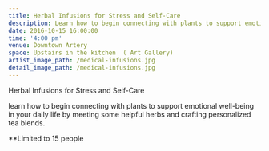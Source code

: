 ```yaml
---
title: Herbal Infusions for Stress and Self-Care
description: Learn how to begin connecting with plants to support emotional well-being in your daily life by meeting some helpful herbs and crafting personalized tea blends.
date: 2016-10-15 16:00:00
time: '4:00 pm'
venue: Downtown Artery
space: Upstairs in the kitchen  ( Art Gallery)
artist_image_path: /medical-infusions.jpg
detail_image_path: /medical-infusions.jpg
---
```



Herbal Infusions for Stress and Self-Care

learn how to begin connecting with plants to support emotional well-being in your daily life by meeting some helpful herbs and crafting personalized tea blends.

\*\*Limited to 15 people